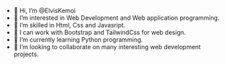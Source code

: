 - 👋 Hi, I’m @ElvisKemoi
- 👀 I’m interested in Web Development and Web application programming.
- 🌱 I’m skilled in Html, Css and Javasript.
- 💞️ I  can work with Bootstrap and TailwindCss for web design. 
- 🌱 I’m currently learning Python programming.
- 💞️ I’m looking to collaborate on many interesting web development projects.


<!---
ElvisKemoi/ElvisKemoi is a ✨ special ✨ repository because its `README.md` (this file) appears on your GitHub profile.
You can click the Preview link to take a look at your changes.
--->

